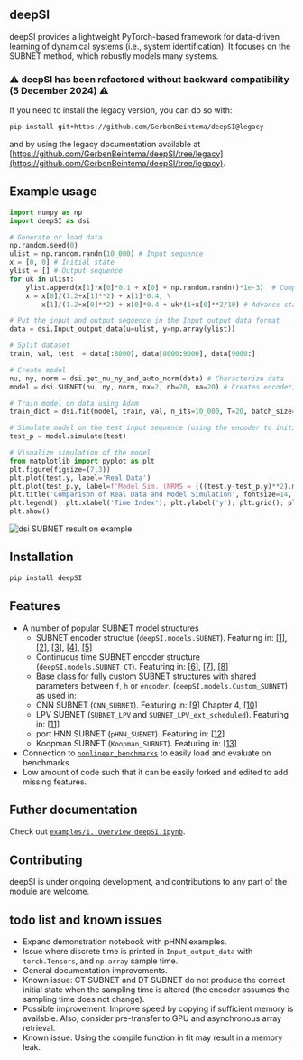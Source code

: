## deepSI

deepSI provides a lightweight PyTorch-based framework for data-driven learning of dynamical systems (i.e., system identification). It focuses on the SUBNET method, which robustly models many systems. 

### ⚠️ deepSI has been refactored without backward compatibility (5 December 2024) ⚠️

If you need to install the legacy version, you can do so with:
```bash
pip install git+https://github.com/GerbenBeintema/deepSI@legacy
```
and by using the legacy documentation available at [https://github.com/GerbenBeintema/deepSI/tree/legacy](https://github.com/GerbenBeintema/deepSI/tree/legacy).

## Example usage

```python
import numpy as np
import deepSI as dsi

# Generate or load data 
np.random.seed(0)
ulist = np.random.randn(10_000) # Input sequence
x = [0, 0] # Initial state
ylist = [] # Output sequence
for uk in ulist:
    ylist.append(x[1]*x[0]*0.1 + x[0] + np.random.randn()*1e-3)  # Compute output
    x = x[0]/(1.2+x[1]**2) + x[1]*0.4, \
        x[1]/(1.2+x[0]**2) + x[0]*0.4 + uk*(1+x[0]**2/10) # Advance state

# Put the input and output sequence in the Input_output_data format
data = dsi.Input_output_data(u=ulist, y=np.array(ylist)) 

# Split dataset
train, val, test  = data[:8000], data[8000:9000], data[9000:]

# Create model
nu, ny, norm = dsi.get_nu_ny_and_auto_norm(data) # Characterize data
model = dsi.SUBNET(nu, ny, norm, nx=2, nb=20, na=20) # Creates encoder, f and h as MLP

# Train model on data using Adam
train_dict = dsi.fit(model, train, val, n_its=10_000, T=20, batch_size=256, val_freq=100)

# Simulate model on the test input sequence (using the encoder to initialize the state)
test_p = model.simulate(test)

# Visualize simulation of the model
from matplotlib import pyplot as plt
plt.figure(figsize=(7,3))
plt.plot(test.y, label='Real Data')
plt.plot(test_p.y, label=f'Model Sim. (NRMS = {((test.y-test_p.y)**2).mean()**0.5/test.y.std():.2%})', linestyle='--')
plt.title('Comparison of Real Data and Model Simulation', fontsize=14, fontweight='bold')
plt.legend(); plt.xlabel('Time Index'); plt.ylabel('y'); plt.grid(); plt.tight_layout(pad=0.5)
plt.show()
```

![dsi SUBNET result on example](examples/docs/NL-example.jpg)

## Installation

```bash
pip install deepSI
```

## Features

* A number of popular SUBNET model structures
  * SUBNET encoder structue (`deepSI.models.SUBNET`). Featuring in: [\[1\]](https://proceedings.mlr.press/v144/beintema21a), [\[2\]](https://www.sciencedirect.com/science/article/pii/S2405896321012167), [\[3\]](https://www.sciencedirect.com/science/article/pii/S2405896321012180), [\[4\]](https://arxiv.org/abs/2303.17305), [\[5\]](https://arxiv.org/abs/2304.02119)
  * Continuous time SUBNET encoder structure (`deepSI.models.SUBNET_CT`). Featuring in: [\[6\]](https://arxiv.org/abs/2204.09405), [\[7\]](https://www.sciencedirect.com/science/article/pii/S2405896324013223), [\[8\]](https://www.sciencedirect.com/science/article/pii/S240589632401317X)
  * Base class for fully custom SUBNET structures with shared parameters between `f`, `h` or `encoder`. (`deepSI.models.Custom_SUBNET`) as used in:
  * CNN SUBNET (`CNN_SUBNET`). Featuring in: [\[9\]](https://research.tue.nl/files/318935789/20240321_Beintema_hf.pdf) Chapter 4, [\[10\]](https://www.sciencedirect.com/science/article/pii/S2405896321012167)
  * LPV SUBNET (`SUBNET_LPV` and `SUBNET_LPV_ext_scheduled`). Featuring in: [\[11\]](https://arxiv.org/abs/2204.04060)
  * port HNN SUBNET (`pHNN_SUBNET`). Featuring in: [\[12\]](https://arxiv.org/abs/2305.01338)
  * Koopman SUBNET (`Koopman_SUBNET`). Featuring in: [\[13\]](https://ieeexplore.ieee.org/abstract/document/9682946)
* Connection to [`nonlinear_benchmarks`](https://github.com/GerbenBeintema/nonlinear_benchmarks) to easily load and evaluate on benchmarks.
* Low amount of code such that it can be easily forked and edited to add missing features.

## Futher documentation

Check out [`examples/1. Overview deepSI.ipynb`](examples/1.%20Overview%20deepSI.ipynb).

## Contributing

deepSI is under ongoing development, and contributions to any part of the module are welcome.

## todo list and known issues

 * Expand demonstration notebook with pHNN examples.
 * Issue where discrete time is printed in `Input_output_data` with `torch.Tensors`, and `np.array` sample time.
 * General documentation improvements.
 * Known issue: CT SUBNET and DT SUBNET do not produce the correct initial state when the sampling time is altered (the encoder assumes the sampling time does not change).
 * Possible improvement: Improve speed by copying if sufficient memory is available. Also, consider pre-transfer to GPU and asynchronous array retrieval.
 * Known issue: Using the compile function in fit may result in a memory leak.
